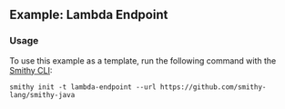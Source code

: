 ## Example: Lambda Endpoint

### Usage
To use this example as a template, run the following command with the [Smithy CLI](https://smithy.io/2.0/guides/smithy-cli/index.html):
```console
smithy init -t lambda-endpoint --url https://github.com/smithy-lang/smithy-java
```
